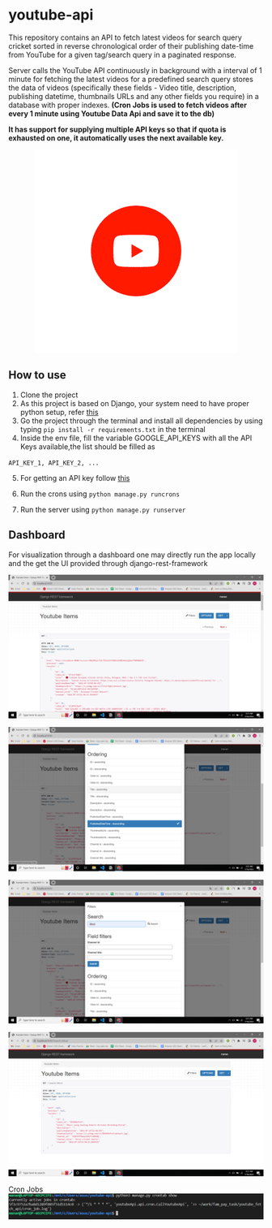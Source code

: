 # youtube-api

This repository contains an API to fetch latest videos for search query cricket sorted in reverse chronological order of their publishing date-time from YouTube for a given tag/search query in a paginated response.

Server calls the YouTube API continuously in background with a interval of 1 minute for fetching the latest videos for a predefined search query stores the data of videos (specifically these fields - Video title, description, publishing datetime, thumbnails URLs and any other fields you require) in a database with proper indexes.
**(Cron Jobs is used to fetch videos after every 1 minute using Youtube Data Api and save it to the db)**

**It has support for supplying multiple API keys so that if quota is exhausted on one, it automatically uses the next available key.**


<p align="center">

<img src="./images/yt.gif" width="400">

</p>

## How to use

1. Clone the project
2. As this project is based on Django, your system need to have proper python setup, refer [this](https://www.python.org/downloads/)
3. Go the project through the terminal and install all dependencies by using typing `pip install -r requirements.txt` in the terminal
4. Inside the env file, fill the variable GOOGLE_API_KEYS with all the API Keys available,the list should be filled as 

`API_KEY_1, API_KEY_2, ...`

5. For getting an API key follow [this](https://developers.google.com/youtube/v3/getting-started)

6. Run the crons using `python manage.py runcrons`

7. Run the server using `python manage.py runserver`

## Dashboard
For visualization through a dashboard one may directly run the app locally and the get the UI provided through django-rest-framework

![Alt text]( ./images/dashboard.png "Dashboard")

![Alt text]( ./images/filters.png "Filter")

![Alt text]( ./images/search.png "Search")

![Alt text]( ./images/search_results.png "Results")

Cron Jobs
![Alt text]( ./images/job.png "Jobs")
